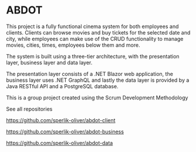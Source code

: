 # ABDOT

This project is a fully functional cinema system for both employees and clients. Clients can browse movies and buy tickets for the selected date and city, while employees can make use of the CRUD functionality to manage movies, cities, times, employees below them and more.

The system is built using a three-tier architecture, with the presentation layer, business layer and data layer.

The presentation layer consists of a .NET Blazor web application, the business layer uses .NET GraphQL and lastly the data layer is provided by a Java RESTful API and a PostgreSQL database.

This is a group project created using the Scrum Development Methodology

See all repositories

https://github.com/sperlik-oliver/abdot-client

https://github.com/sperlik-oliver/abdot-business

https://github.com/sperlik-oliver/abdot-data
